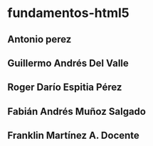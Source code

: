 # fundamentos-html5
## Antonio perez
## Guillermo Andrés Del Valle
##  Roger Darío Espitia Pérez
## Fabián Andrés Muñoz Salgado
## Franklin Martínez A. Docente
##
